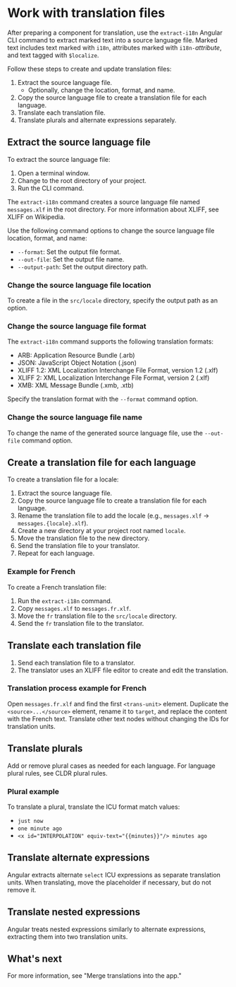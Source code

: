 # Work with translation files

After preparing a component for translation, use the `extract-i18n` Angular CLI command to extract marked text into a source language file. Marked text includes text marked with `i18n`, attributes marked with `i18n-`*attribute*, and text tagged with `$localize`.

Follow these steps to create and update translation files:

1. Extract the source language file.
   - Optionally, change the location, format, and name.
2. Copy the source language file to create a translation file for each language.
3. Translate each translation file.
4. Translate plurals and alternate expressions separately.

## Extract the source language file

To extract the source language file:

1. Open a terminal window.
2. Change to the root directory of your project.
3. Run the CLI command.

The `extract-i18n` command creates a source language file named `messages.xlf` in the root directory. For more information about XLIFF, see XLIFF on Wikipedia.

Use the following command options to change the source language file location, format, and name:

- `--format`: Set the output file format.
- `--out-file`: Set the output file name.
- `--output-path`: Set the output directory path.

### Change the source language file location

To create a file in the `src/locale` directory, specify the output path as an option.

### Change the source language file format

The `extract-i18n` command supports the following translation formats:

- ARB: Application Resource Bundle (.arb)
- JSON: JavaScript Object Notation (.json)
- XLIFF 1.2: XML Localization Interchange File Format, version 1.2 (.xlf)
- XLIFF 2: XML Localization Interchange File Format, version 2 (.xlf)
- XMB: XML Message Bundle (.xmb, .xtb)

Specify the translation format with the `--format` command option.

### Change the source language file name

To change the name of the generated source language file, use the `--out-file` command option.

## Create a translation file for each language

To create a translation file for a locale:

1. Extract the source language file.
2. Copy the source language file to create a translation file for each language.
3. Rename the translation file to add the locale (e.g., `messages.xlf` → `messages.{locale}.xlf`).
4. Create a new directory at your project root named `locale`.
5. Move the translation file to the new directory.
6. Send the translation file to your translator.
7. Repeat for each language.

### Example for French

To create a French translation file:

1. Run the `extract-i18n` command.
2. Copy `messages.xlf` to `messages.fr.xlf`.
3. Move the `fr` translation file to the `src/locale` directory.
4. Send the `fr` translation file to the translator.

## Translate each translation file

1. Send each translation file to a translator.
2. The translator uses an XLIFF file editor to create and edit the translation.

### Translation process example for French

Open `messages.fr.xlf` and find the first `<trans-unit>` element. Duplicate the `<source>...</source>` element, rename it to `target`, and replace the content with the French text. Translate other text nodes without changing the IDs for translation units.

## Translate plurals

Add or remove plural cases as needed for each language. For language plural rules, see CLDR plural rules.

### Plural example

To translate a plural, translate the ICU format match values:

- `just now`
- `one minute ago`
- `<x id="INTERPOLATION" equiv-text="{{minutes}}"/> minutes ago`

## Translate alternate expressions

Angular extracts alternate `select` ICU expressions as separate translation units. When translating, move the placeholder if necessary, but do not remove it.

## Translate nested expressions

Angular treats nested expressions similarly to alternate expressions, extracting them into two translation units.

## What's next

For more information, see "Merge translations into the app."

[CliMain]: cli "CLI Overview and Command Reference | Angular"
[CliExtractI18n]: cli/extract-i18n "ng extract-i18n | CLI | Angular"
[GuideI18nCommonPrepare]: guide/i18n/prepare "Prepare component for translation | Angular"
[GuideI18nCommonTranslationFilesCreateATranslationFileForEachLanguage]: guide/i18n/translation-files#create-a-translation-file-for-each-language "Create a translation file for each language - Work with translation files | Angular"
[GuideI18nCommonTranslationFilesExtractTheSourceLanguageFile]: guide/i18n/translation-files#extract-the-source-language-file "Extract the source language file - Work with translation files | Angular"
[GuideI18nCommonTranslationFilesTranslateEachTranslationFile]: guide/i18n/translation-files#translate-each-translation-file "Translate each translation file - Work with translation files | Angular"
[GuideI18nCommonTranslationFilesTranslatePlurals]: guide/i18n/translation-files#translate-plurals "Translate plurals - Work with translation files | Angular"
[GuideI18nCommonTranslationFilesTranslateAlternateExpressions]: guide/i18n/translation-files#translate-alternate-expressions "Translate alternate expressions - Work with translation files | Angular"
[GuideI18nCommonTranslationFilesTranslateNestedExpressions]: guide/i18n/translation-files#translate-nested-expressions "Translate nested expressions - Work with translation files | Angular"
[GuideI18nExample]: guide/i18n/example "Example Angular Internationalization application | Angular"
[GuideI18nOptionalManageMarkedText]: guide/i18n/manage-marked-text "Manage marked text with custom IDs | Angular"
[GithubGoogleAppResourceBundleWikiApplicationresourcebundlespecification]: https://github.com/google/app-resource-bundle/wiki/ApplicationResourceBundleSpecification "ApplicationResourceBundleSpecification | google/app-resource-bundle | GitHub"
[GithubUnicodeOrgCldrStagingChartsLatestSupplementalLanguagePluralRulesHtml]: https://cldr.unicode.org/index/cldr-spec/plural-rules "Language Plural Rules - CLDR Charts | Unicode | GitHub"
[JsonMain]: https://www.json.org "Introducing JSON | JSON"
[OasisOpenDocsXliffXliffCoreXliffCoreHtml]: http://docs.oasis-open.org/xliff/xliff-core/xliff-core.html "XLIFF Version 1.2 Specification | Oasis Open Docs"
[OasisOpenDocsXliffXliffCoreV20Cos01XliffCoreV20Cose01Html]: http://docs.oasis-open.org/xliff/xliff-core/v2.0/cos01/xliff-core-v2.0-cos01.html "XLIFF Version 2.0 | Oasis Open Docs"
[UnicodeCldrDevelopmentDevelopmentProcessDesignProposalsXmb]: http://cldr.unicode.org/development/development-process/design-proposals/xmb "XMB | CLDR - Unicode Common Locale Data Repository | Unicode"
[WikipediaWikiXliff]: https://en.wikipedia.org/wiki/XLIFF "XLIFF | Wikipedia"